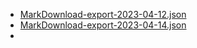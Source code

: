 - [MarkDownload-export-2023-04-12.json](../assets/MarkDownload-export-2023-04-12_1681342061565_0.json)
- [MarkDownload-export-2023-04-14.json](../assets/MarkDownload-export-2023-04-14_1681480058347_0.json)
-